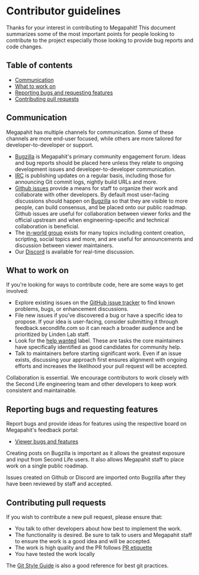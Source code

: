 # Contributor guidelines

Thanks for your interest in contributing to Megapahit! This document
summarizes some of the most important points for people looking to contribute
to the project especially those looking to provide bug reports and code
changes.

## Table of contents

- [Communication](#communication)
- [What to work on](#what-to-work-on)
- [Reporting bugs and requesting features](#reporting-bugs-and-requesting-features)
- [Contributing pull requests](#contributing-pull-requests)

## Communication

Megapahit has multiple channels for communication. Some of these channels are
more end-user focused, while others are more tailored for
developer-to-developer or support.

- [Bugzilla][] is Megapahit's primary community engagement
  forum. Ideas and bug reports should be placed here unless they relate to
  ongoing development issues and developer-to-developer communication.
- [IRC][] is publishing updates on a regular basis, including those for
  announcing Git commit logs, nightly build URLs and more.
- [Github issues][] provide a means for staff to organize their
  work and collaborate with other developers. By default most user-facing
  discussions should happen on [Bugzilla][] so that they are
  visible to more people, can build consensus, and be placed onto our public
  roadmap. Github issues are useful for collaboration between viewer forks
  and the official upstream and when engineering-specific and technical
  collaboration is beneficial. 
- The [in-world group][] exists for many topics including content creation,
  scripting, social topics and more, and are useful for announcements and
  discussion between viewer maintainers. 
- Our [Discord][] is available for real-time discussion.

## What to work on

If you're looking for ways to contribute code, here are some ways to get involved:

- Explore existing issues on the [GitHub issue tracker](https://github.com/secondlife/viewer/issues) to find known problems, bugs, or enhancement discussions.
- File new issues if you’ve discovered a bug or have a specific idea to propose. If your idea is user-facing, consider submitting it through feedback.secondlife.com so it can reach a broader audience and be prioritized by Linden Lab staff.
- Look for the [help wanted](https://github.com/secondlife/viewer/issues?q=is%3Aissue%20state%3Aopen%20label%3A%22help%20wanted%22) label. These are tasks the core maintainers have specifically identified as good candidates for community help.
- Talk to maintainers before starting significant work. Even if an issue exists, discussing your approach first ensures alignment with ongoing efforts and increases the likelihood your pull request will be accepted.

Collaboration is essential. We encourage contributors to work closely with the Second Life engineering team and other developers to keep work consistent and maintainable.

## Reporting bugs and requesting features

Report bugs and provide ideas for features using the respective board on Megapahit's
feedback portal:

- [Viewer bugs and features](https://megapahit.com/enter_bug.cgi?product=Viewer)

Creating posts on Bugzilla is important as it allows the greatest
exposure and input from Second Life users. It also allows Megapahit staff to
place work on a single public roadmap.

Issues created on Github or Discord are imported onto Bugzilla after they
have been reviewed by staff and accepted. 

## Contributing pull requests

If you wish to contribute a new pull request, please ensure that:

- You talk to other developers about how best to implement the work.
- The functionality is desired. Be sure to talk to users and Megapahit staff to ensure
  the work is a good idea and will be accepted.
- The work is high quality and the PR follows [PR etiquette][]
- You have tested the work locally

The [Git Style Guide](https://github.com/agis/git-style-guide) is also a good
reference for best git practices.

[Bugzilla]: https://megapahit.com
[IRC]: irc://megapahit.net/#viewer
[PR etiquette]: https://gist.github.com/mikepea/863f63d6e37281e329f8
[Github issues]: https://github.com/megapahit/viewer/issues
[in-world group]: https://world.secondlife.com/group/1142646c-5fb2-162c-ecf8-c5e422ab5c6d
[Discord]: https://discord.gg/jpt33HPVEK
